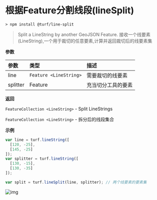 # 根据Feature分割线段(lineSplit)

```
> npm install @turf/line-split
```

> Split a LineString by another GeoJSON Feature.
> 接收一个线要素(LineString),一个用于裁切的任意要素,计算并返回裁切后的线要素集

**参数**

| 参数     | 类型                   | 描述               |
| :------- | :--------------------- | :----------------- |
| line     | `Feature <LineString>` | 需要裁切的线要素   |
| splitter | Feature                | 充当切分工具的要素 |

**返回**

`FeatureCollection <LineString>` - Split LineStrings

`FeatureCollection <LineString>` - 拆分后的线段集合

**示例**

```js
var line = turf.lineString([
  [120, -25],
  [145, -25]
]);
var splitter = turf.lineString([
  [130, -15],
  [130, -35]
]);

var split = turf.lineSplit(line, splitter); // 两个线要素的要素集
```

![img](https://pzy-images.oss-cn-hangzhou.aliyuncs.com/img/lineSplit.e8ae4463.webp)